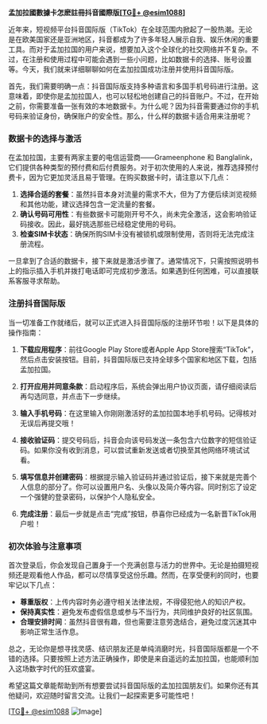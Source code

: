 **孟加拉國數據卡怎麽註冊抖音國際版[[TG💪+ @esim1088](https://t.me/s/esim1088)]**

近年来，短视频平台抖音国际版（TikTok）在全球范围内掀起了一股热潮。无论是在欧美国家还是亚洲地区，抖音都成为了许多年轻人展示自我、娱乐休闲的重要工具。而对于孟加拉国的用户来说，想要加入这个全球化的社交网络并不复杂。不过，在注册和使用过程中可能会遇到一些小问题，比如数据卡的选择、账号设置等。今天，我们就来详细聊聊如何在孟加拉国成功注册并使用抖音国际版。

首先，我们需要明确一点：抖音国际版支持多种语言和多国手机号码进行注册。这意味着，即使你是孟加拉国人，也可以轻松地创建自己的抖音账户。不过，在开始之前，你需要准备一张有效的本地数据卡。为什么呢？因为抖音需要通过你的手机号码来验证身份，确保账户的安全性。那么，什么样的数据卡适合用来注册呢？

### 数据卡的选择与激活

在孟加拉国，主要有两家主要的电信运营商——Grameenphone 和 Banglalink，它们提供各种类型的预付费和后付费服务。对于初次使用的人来说，推荐选择预付费卡，因为它更加灵活且易于管理。在购买数据卡时，请注意以下几点：

1. **选择合适的套餐**：虽然抖音本身对流量的需求不大，但为了方便后续浏览视频和其他功能，建议选择包含一定流量的套餐。
2. **确认号码可用性**：有些数据卡可能刚开号不久，尚未完全激活，这会影响验证码接收。因此，最好挑选那些已经稳定使用的号码。
3. **检查SIM卡状态**：确保所购SIM卡没有被锁机或限制使用，否则将无法完成注册流程。

一旦拿到了合适的数据卡，接下来就是激活步骤了。通常情况下，只需按照说明书上的指示插入手机并拨打电话即可完成初步激活。如果遇到任何困难，可以直接联系客服寻求帮助。

### 注册抖音国际版

当一切准备工作就绪后，就可以正式进入抖音国际版的注册环节啦！以下是具体的操作指南：

1. **下载应用程序**：前往Google Play Store或者Apple App Store搜索“TikTok”，然后点击安装按钮。目前，抖音国际版已支持全球多个国家和地区下载，包括孟加拉国。

2. **打开应用并同意条款**：启动程序后，系统会弹出用户协议页面，请仔细阅读后再勾选同意，并点击下一步继续。

3. **输入手机号码**：在这里输入你刚刚激活好的孟加拉国本地手机号码。记得核对无误后再提交哦！

4. **接收验证码**：提交号码后，抖音会向该号码发送一条包含六位数字的短信验证码。如果你没有收到消息，可以尝试重新发送或者切换至其他网络环境试试看。

5. **填写信息并创建密码**：根据提示输入验证码并通过验证后，接下来就是完善个人信息的部分了。你可以设置用户名、头像以及简介等内容。同时别忘了设定一个强健的登录密码，以保护个人隐私安全。

6. **完成注册**：最后一步就是点击“完成”按钮，恭喜你已经成为一名新晋TikTok用户啦！

### 初次体验与注意事项

首次登录后，你会发现自己置身于一个充满创意与活力的世界中。无论是拍摄短视频还是观看他人作品，都可以尽情享受这份乐趣。然而，在享受便利的同时，也要牢记以下几点：

- **尊重版权**：上传内容时务必遵守相关法律法规，不得侵犯他人的知识产权。
- **保持真实性**：避免发布虚假信息或参与不当行为，共同维护良好的社区氛围。
- **合理安排时间**：虽然抖音很有趣，但也需要注意劳逸结合，避免过度沉迷其中影响正常生活作息。

总之，无论你是想寻找灵感、结识朋友还是单纯消磨时光，抖音国际版都是一个不错的选择。只要按照上述方法正确操作，即使是来自遥远的孟加拉国，也能顺利加入这场数字时代的狂欢盛宴。

希望这篇文章能帮助到所有想要尝试抖音国际版的孟加拉国朋友们。如果你还有其他疑问，欢迎随时留言交流。让我们一起探索更多可能性吧！

[[TG💪+ @esim1088](https://t.me/s/esim1088) ![Image](https://i.postimg.cc/4NQfJmqS/Snipaste-2025-05-13-00-14-12.png)]